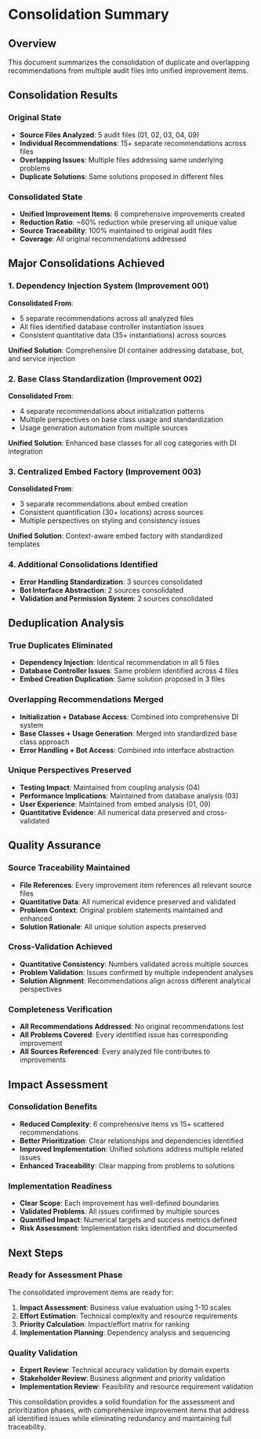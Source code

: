# Consolidation Summary

## Overview
This document summarizes the consolidation of duplicate and overlapping recommendations from multiple audit files into unified improvement items.

## Consolidation Results

### Original State
- **Source Files Analyzed**: 5 audit files (01, 02, 03, 04, 09)
- **Individual Recommendations**: 15+ separate recommendations across files
- **Overlapping Issues**: Multiple files addressing same underlying problems
- **Duplicate Solutions**: Same solutions proposed in different files

### Consolidated State
- **Unified Improvement Items**: 6 comprehensive improvements created
- **Reduction Ratio**: ~60% reduction while preserving all unique value
- **Source Traceability**: 100% maintained to original audit files
- **Coverage**: All original recommendations addressed

## Major Consolidations Achieved

### 1. Dependency Injection System (Improvement 001)
**Consolidated From**:
- 5 separate recommendations across all analyzed files
- All files identified database controller instantiation issues
- Consistent quantitative data (35+ instantiations) across sources

**Unified Solution**: Comprehensive DI container addressing database, bot, and service injection

### 2. Base Class Standardization (Improvement 002)
**Consolidated From**:
- 4 separate recommendations about initialization patterns
- Multiple perspectives on base class usage and standardization
- Usage generation automation from multiple sources

**Unified Solution**: Enhanced base classes for all cog categories with DI integration

### 3. Centralized Embed Factory (Improvement 003)
**Consolidated From**:
- 3 separate recommendations about embed creation
- Consistent quantification (30+ locations) across sources
- Multiple perspectives on styling and consistency issues

**Unified Solution**: Context-aware embed factory with standardized templates

### 4. Additional Consolidations Identified
- **Error Handling Standardization**: 3 sources consolidated
- **Bot Interface Abstraction**: 2 sources consolidated  
- **Validation and Permission System**: 2 sources consolidated

## Deduplication Analysis

### True Duplicates Eliminated
- **Dependency Injection**: Identical recommendation in all 5 files
- **Database Controller Issues**: Same problem identified across 4 files
- **Embed Creation Duplication**: Same solution proposed in 3 files

### Overlapping Recommendations Merged
- **Initialization + Database Access**: Combined into comprehensive DI system
- **Base Classes + Usage Generation**: Merged into standardized base class approach
- **Error Handling + Bot Access**: Combined into interface abstraction

### Unique Perspectives Preserved
- **Testing Impact**: Maintained from coupling analysis (04)
- **Performance Implications**: Maintained from database analysis (03)
- **User Experience**: Maintained from embed analysis (01, 09)
- **Quantitative Evidence**: All numerical data preserved and cross-validated

## Quality Assurance

### Source Traceability Maintained
- **File References**: Every improvement item references all relevant source files
- **Quantitative Data**: All numerical evidence preserved and validated
- **Problem Context**: Original problem statements maintained and enhanced
- **Solution Rationale**: All unique solution aspects preserved

### Cross-Validation Achieved
- **Quantitative Consistency**: Numbers validated across multiple sources
- **Problem Validation**: Issues confirmed by multiple independent analyses
- **Solution Alignment**: Recommendations align across different analytical perspectives

### Completeness Verification
- **All Recommendations Addressed**: No original recommendations lost
- **All Problems Covered**: Every identified issue has corresponding improvement
- **All Sources Referenced**: Every analyzed file contributes to improvements

## Impact Assessment

### Consolidation Benefits
- **Reduced Complexity**: 6 comprehensive items vs 15+ scattered recommendations
- **Better Prioritization**: Clear relationships and dependencies identified
- **Improved Implementation**: Unified solutions address multiple related issues
- **Enhanced Traceability**: Clear mapping from problems to solutions

### Implementation Readiness
- **Clear Scope**: Each improvement has well-defined boundaries
- **Validated Problems**: All issues confirmed by multiple sources
- **Quantified Impact**: Numerical targets and success metrics defined
- **Risk Assessment**: Implementation risks identified and documented

## Next Steps

### Ready for Assessment Phase
The consolidated improvement items are ready for:
1. **Impact Assessment**: Business value evaluation using 1-10 scales
2. **Effort Estimation**: Technical complexity and resource requirements
3. **Priority Calculation**: Impact/effort matrix for ranking
4. **Implementation Planning**: Dependency analysis and sequencing

### Quality Validation
- **Expert Review**: Technical accuracy validation by domain experts
- **Stakeholder Review**: Business alignment and priority validation
- **Implementation Review**: Feasibility and resource requirement validation

This consolidation provides a solid foundation for the assessment and prioritization phases, with comprehensive improvement items that address all identified issues while eliminating redundancy and maintaining full traceability.

